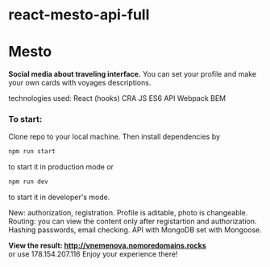 # react-mesto-api-full
# Mesto

**Social media about traveling interface.** You can set your profile and make your own cards with voyages descriptions.         

technologies used: 
React (hooks)
CRA
JS ES6
API
Webpack
BEM  

### To start:    
Clone repo to your local machine. Then install dependencies by
```javascript
npm run start
``` 
to start it in production mode or 
```javascript
npm run dev
``` 
to start it in developer's mode.  

New: authorization, registration. Profile is aditable, photo is changeable. Routing: you can view the content only after registartion and authorization. Hashing passwords, email checking. API with MongoDB set with Mongoose.                   
                             

**View the result: http://vnemenova.nomoredomains.rocks**        
or use 178.154.207.116
Enjoy your experience there!
